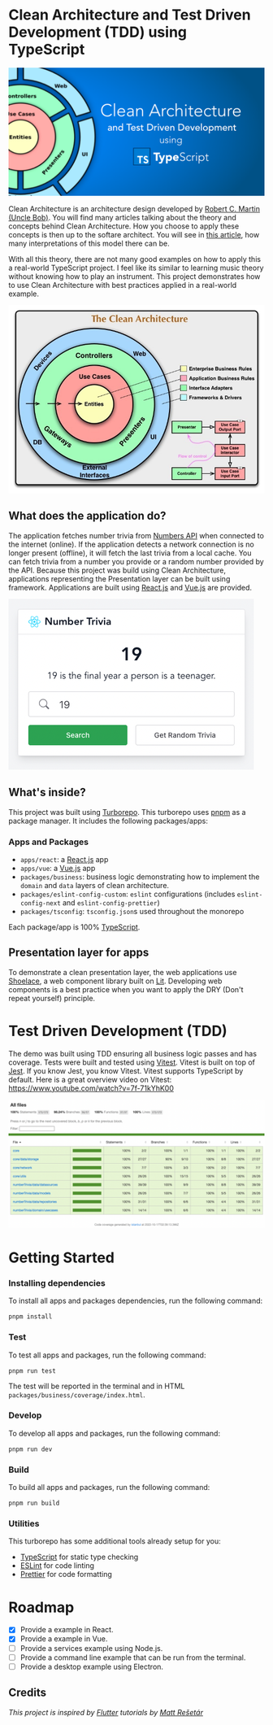 # Clean Architecture and Test Driven Development (TDD) using TypeScript

![Clean Architecture Banner](./images//clean-architecture-banner.png)

Clean Architecture is an architecture design developed by [Robert C. Martin (Uncle Bob)](https://blog.cleancoder.com/uncle-bob/2012/08/13/the-clean-architecture.html). You will find many articles talking about the theory and concepts behind Clean Architecture. How you choose to apply these concepts is then up to the softare architect. You will see in [this article](https://www.freecodecamp.org/news/a-quick-introduction-to-clean-architecture-990c014448d2/), how many interpretations of this model there can be.

With all this theory, there are not many good examples on how to apply this a real-world TypeScript project. I feel like its similar to learning music theory without knowing how to play an instrument. This project demonstrates how to use Clean Architecture with best practices applied in a real-world example.

![Clean Architecture Diagram](./images/clean_architecture.jpeg)

## What does the application do?

The application fetches number trivia from [Numbers API](http://numbersapi.com/#42) when connected to the internet (online). If the application detects a network connection is no longer present (offline), it will fetch the last trivia from a local cache. You can fetch
trivia from a number you provide or a random number provided by the API. Because this project was build using Clean Architecture, applications representing the Presentation layer can be built using framework. Applications are built using [React.js](https://reactjs.org/) and [Vue.js](https://vuejs.org/) are provided.

![Application Example](./images/app_example.png)

## What's inside?

This project was built using [Turborepo](https://turborepo.org/). This turborepo uses [pnpm](https://pnpm.io) as a package manager. It includes the following packages/apps:

### Apps and Packages

- `apps/react`: a [React.js](https://reactjs.org/) app
- `apps/vue`: a [Vue.js](https://vuejs.org/) app
- `packages/business`: business logic demonstrating how to implement the `domain` and `data` layers of clean architecture.
- `packages/eslint-config-custom`: `eslint` configurations (includes `eslint-config-next` and `eslint-config-prettier`)
- `packages/tsconfig`: `tsconfig.json`s used throughout the monorepo

Each package/app is 100% [TypeScript](https://www.typescriptlang.org/).

## Presentation layer for apps

To demonstrate a clean presentation layer, the web applications use [Shoelace](https://shoelace.style/), a web component library built on [Lit](https://lit.dev/). Developing web components is a best practice when you want to apply the DRY (Don't repeat yourself) principle.


# Test Driven Development (TDD)

The demo was built using TDD ensuring all business logic passes and has coverage. Tests were built and tested using [Vitest](https://vitest.dev/). Vitest is built on top of [Jest](https://jestjs.io/). If you know Jest, you know Vitest. Vitest supports TypeScript by default. Here is a great overview video on Vitest: https://www.youtube.com/watch?v=7f-71kYhK00

![Code Coverage](./images/code_coverage.png)

# Getting Started

### Installing dependencies

To install all apps and packages dependencies, run the following command:

```
pnpm install
```
### Test

To test all apps and packages, run the following command:

```
pnpm run test
```

The test will be reported in the terminal and in HTML `packages/business/coverage/index.html`.

### Develop

To develop all apps and packages, run the following command:

```
pnpm run dev
```

### Build

To build all apps and packages, run the following command:

```
pnpm run build
```

### Utilities

This turborepo has some additional tools already setup for you:

- [TypeScript](https://www.typescriptlang.org/) for static type checking
- [ESLint](https://eslint.org/) for code linting
- [Prettier](https://prettier.io) for code formatting

# Roadmap

- [X] Provide a example in React.
- [X] Provide a example in Vue.
- [ ] Provide a services example using Node.js.
- [ ] Provide a command line example that can be run from the terminal.
- [ ] Provide a desktop example using Electron.

## Credits

*This project is inspired by [Flutter](https://flutter.dev/) tutorials by [Matt Rešetár](https://resocoder.com/)*